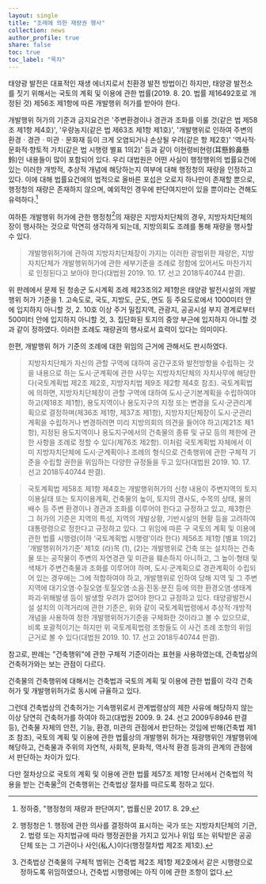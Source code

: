 ```yaml
---
layout: single
title: "조례에 의한 재량권 행사"
collection: news
author_profile: true
share: false
toc: true
toc_label: "목차"
---
```

태양광 발전은 대표적인 재생 에너지로서 친환경 발전 방법이긴 하지만, 태양광 발전소를 짓기 위해서는 국토의 계획 및 이용에 관한 법률(2019. 8. 20. 법률 제16492호로 개정된 것) 제56조 제1항에 따른 개발행위 허가를 받아야 한다.

개발행위 허가의 기준과 금지요건은 '주변환경이나 경관과 조화를 이룰 것(같은 법 제58조 제1항 제4호)', '우량농지(같은 법 제63조 제1항 제1호)', '개발행위로 인하여 주변의 환경ㆍ경관ㆍ미관ㆍ문화재 등이 크게 오염되거나 손상될 우려(같은 항 제2호)' '역사적·문화적·향토적 가치(같은 법 시행령 별표 1의2)' 등과 같이 이현령비현령(耳懸鈴鼻懸鈴)인 내용들이 많이 포함되어 있다. 우리 대법원은 어떤 사실이 행정행위의 법률요건에 있는 이러한 개방적, 추상적 개념에 해당하는지 여부에 대해 행정청의 재량을 인정하고 있다. 이에 대해 법률요건에의 법적으로 올바른 포섭은 오로지 하나만이 존재할 뿐으로, 행정청의 재량은 존재하지 않으며, 예외적인 경우에 판단여지만이 있을 뿐이라는 견해도 유력하다.[^1]

여하튼 개발행위 허가에 관한 행정청[^2]의 재량은 지방자치단체의 경우, 지방자치단체의 장이 행사하는 것으로 막연히 생각하게 되는데, 지방의회도 조례를 통해 재량을 행사할 수 있다.

> 개발행위허가에 관하여 지방자치단체장이 가지는 이러한 광범위한 재량은, 지방자치단체가 개발행위허가에 관한 세부기준을 조례로 정함에 있어서도 마찬가지로 인정된다고 보아야 한다(대법원 2019. 10. 17. 선고 2018두40744 판결).

위 판례에서 문제 된 청송군 도시계획 조례 제23조의2 제1항은 태양광 발전시설의 개발행위 허가 기준을 1. 고속도로, 국도, 지방도, 군도, 면도 등 주요도로에서 1000미터 안에 입지하지 아니할 것, 2. 10호 이상 주거 밀집지역, 관광지, 공공시설 부지 경계로부터 500미터 안에 입지하지 아니할 것, 3. 집단화된 토지의 중앙 부근에 입지하지 아니할 것과 같이 정하였다. 이러한 조례도 재량권의 행사로서 효력이 있다는 의미이다.

한편, 개발행위 허가 기준의 조례에 대한 위임의 근거에 관해서도 판시하였다.

> 지방자치단체가 자신의 관할 구역에 대하여 공간구조와 발전방향을 수립하는 것을 내용으로 하는 도시·군계획에 관한 사무는 지방자치단체의 자치사무에 해당한다(국토계획법 제2조 제2호, 지방자치법 제9조 제2항 제4호 참조). 국토계획법에 의하면, 지방자치단체장이 관할 구역에 대하여 도시·군기본계획을 수립하여야 하고(제18조 제1항), 용도지역이나 용도지구의 지정 또는 변경을 도시·군관리계획으로 결정하며(제36조 제1항, 제37조 제1항), 지방자치단체장이 도시·군관리계획을 수립하거나 변경하려면 미리 지방의회의 의견을 들어야 하고(제21조 제1항), 지정된 용도지역이나 용도지구에서의 건축물의 종류 및 규모 등의 제한에 관한 사항을 조례로 정할 수 있다(제76조 제2항).
이처럼 국토계획법 자체에서 이미 지방자치단체에 도시·군계획이나 조례의 형식으로 건축행위에 관한 구체적 기준을 수립할 권한을 위임하는 다양한 규정들을 두고 있다(대법원 2019. 10. 17. 선고 2018두40744 판결).

> 국토계획법 제58조 제1항 제4호는 개발행위허가의 신청 내용이 주변지역의 토지이용실태 또는 토지이용계획, 건축물의 높이, 토지의 경사도, 수목의 상태, 물의 배수 등 주변 환경이나 경관과 조화를 이루어야 한다고 규정하고 있고, 제3항은 그 허가의 기준은 지역의 특성, 지역의 개발상황, 기반시설의 현황 등을 고려하여 대통령령으로 정한다고 규정하고 있다. 그 위임에 따른 구 국토의 계획 및 이용에 관한 법률 시행령(이하 ‘국토계획법 시행령’이라 한다) 제56조 제1항 [별표 1의2] ‘개발행위허가기준’ 제1호 (라)목 (1), (2)는 개발행위로 건축 또는 설치하는 건축물 또는 공작물이 주변의 자연경관 및 미관을 훼손하지 아니하고, 그 높이·형태 및 색채가 주변건축물과 조화를 이루어야 하며, 도시·군계획으로 경관계획이 수립되어 있는 경우에는 그에 적합하여야 하고, 개발행위로 인하여 당해 지역 및 그 주변지역에 대기오염·수질오염·토질오염·소음·진동·분진 등에 의한 환경오염·생태계파괴·위해발생 등이 발생할 우려가 없어야 한다고 규정하고 있다. 태양광발전시설 설치의 이격거리에 관한 기준은, 위와 같이 국토계획법령에서 추상적·개방적 개념을 사용하여 정한 개발행위허가기준을 구체화한 것이라고 볼 수 있으므로, 비록 포괄적이기는 하지만 위 국토계획법령 조항들도 이 사건 조례 조항의 위임근거로 볼 수 있다(대법원 2019. 10. 17. 선고 2018두40744 판결).

참고로, 판례는 "건축행위"에 관한 구체적 기준이라는 표현을 사용하였는데, 건축법상의 건축허가와는 보는 관점이 다르다.

건축물의 건축행위에 대해서는 건축법과 국토의 계획 및 이용에 관한 법률이 각각 건축허가 및 개발행위허가로 동시에 규율하고 있다.

그런데 건축법상의 건축허가는 기속행위로서 관계법령상의 제한 사유에 해당하지 않는 이상 당연히 건축허가를 하여야 하고(대법원 2009. 9. 24. 선고 2009두8946 판결 등), 건축물 자체의 안전, 기능, 환경, 미관의 관점에서 판단하는 것임에 반해(건축법 제1조 참조), 국토의 계획 및 이용에 관한 법률상의 개발행위 허가는 재량행위인 개발행위에 해당하고, 건축물과 주위의 자연적, 사회적, 문화적, 역사적 환경 등과의 관계의 관점에서 판단하는 차이가 있다.

다만 절차상으로 국토의 계획 및 이용에 관한 법률 제57조 제1항 단서에서 건축법의 적용을 받는 건축물[^3]의 건축행위는 건축법상 절차를 따르도록 정하고 있다.

[^1]: 정하중, "행정청의 재량과 판단여지", 법률신문 2017. 8. 29.
[^2]: 행정청은 1. 행정에 관한 의사를 결정하여 표시하는 국가 또는 지방자치단체의 기관, 2. 법령 또는 자치법규에 따라 행정권한을 가지고 있거나 위임 또는 위탁받은 공공단체 또는 그 기관이나 사인(私人)이다(행정절차법 제2조 제1호).
[^3]: 건축법상 건축물의 구체적 범위는 건축법 제2조 제1항 제2호에서 같은 시행령으로 정하도록 위임하였으나, 건축법 시행령에는 아직 이에 관한 조항이 없다.
